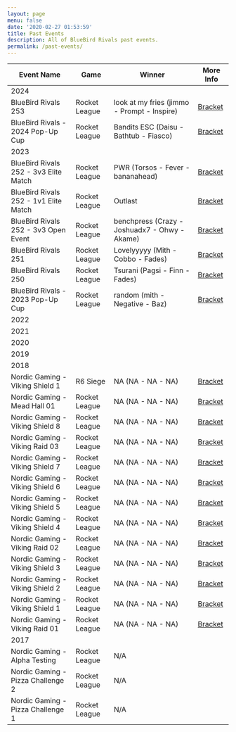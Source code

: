 ```yaml
---
layout: page
menu: false
date: '2020-02-27 01:53:59'
title: Past Events
description: All of BlueBird Rivals past events.
permalink: /past-events/
---
```


| Event Name | Game | Winner | More Info |
| --- | --- | --- | --- |
| 2024 | | | |
| BlueBird Rivals 253 | Rocket League | look at my fries (jimmo - Prompt - Inspire) | [Bracket](https://www.start.gg/bbr253) |
| BlueBird Rivals - 2024 Pop-Up Cup | Rocket League | Bandits ESC (Daisu - Bathtub - Fiasco) | [Bracket](https://www.start.gg/tournament/bluebird-rivals-2024-pop-up-cup) |
| 2023 | | | |
| BlueBird Rivals 252 - 3v3 Elite Match | Rocket League | PWR (Torsos - Fever - bananahead) | [Bracket](https://www.start.gg/bbr252) |
| BlueBird Rivals 252 - 1v1 Elite Match | Rocket League | Outlast | [Bracket](https://www.start.gg/bbr252) |
| BlueBird Rivals 252 - 3v3 Open Event | Rocket League | benchpress (Crazy - Joshuadx7 - Ohwy - Akame) | [Bracket](https://www.start.gg/bbr252) |
| BlueBird Rivals 251 | Rocket League | Lovelyyyyy (Mith - Cobbo - Fades) | [Bracket](https://www.start.gg/bbr251) |
| BlueBird Rivals 250 | Rocket League | Tsurani (Pagsi - Finn - Fades) | [Bracket](https://www.start.gg/bbr250) |
| BlueBird Rivals - 2023 Pop-Up Cup | Rocket League | random (mith - Negative - Baz) |  [Bracket](https://www.start.gg/tournament/bluebird-rivals-2023-pop-up-cup) |
| 2022 | | | |
| 2021 | | | |
| 2020 | | | |
| 2019 | | | |
| 2018 | | | |
| Nordic Gaming - Viking Shield 1 | R6 Siege | NA (NA - NA - NA) |  [Bracket]() |
| Nordic Gaming - Mead Hall 01  | Rocket League | NA (NA - NA - NA) |  [Bracket]() |
| Nordic Gaming - Viking Shield 8 | Rocket League | NA (NA - NA - NA) |  [Bracket]() |
| Nordic Gaming - Viking Raid 03 | Rocket League | NA (NA - NA - NA) |  [Bracket]() |
| Nordic Gaming - Viking Shield 7 | Rocket League | NA (NA - NA - NA) |  [Bracket]() |
| Nordic Gaming - Viking Shield 6 | Rocket League | NA (NA - NA - NA) |  [Bracket]() |
| Nordic Gaming - Viking Shield 5 | Rocket League | NA (NA - NA - NA) |  [Bracket]() |
| Nordic Gaming - Viking Shield 4 | Rocket League | NA (NA - NA - NA) |  [Bracket]() |
| Nordic Gaming - Viking Raid 02 | Rocket League | NA (NA - NA - NA) |  [Bracket]() |
| Nordic Gaming - Viking Shield 3 | Rocket League | NA (NA - NA - NA) |  [Bracket]() |
| Nordic Gaming - Viking Shield 2 | Rocket League | NA (NA - NA - NA) |  [Bracket]() |
| Nordic Gaming - Viking Shield 1 | Rocket League | NA (NA - NA - NA) |  [Bracket]() |
| Nordic Gaming - Viking Raid 01 | Rocket League | NA (NA - NA - NA) |  [Bracket]() |
| 2017 | | | |
| Nordic Gaming - Alpha Testing | Rocket League | N/A |  |
| Nordic Gaming - Pizza Challenge 2 | Rocket League | N/A |  |
| Nordic Gaming - Pizza Challenge 1 | Rocket League | N/A |  |
